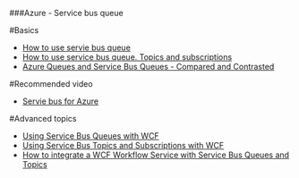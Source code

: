 ###Azure - Service bus queue

#Basics
 - [How to use servie bus queue](http://azure.microsoft.com/en-us/documentation/articles/service-bus-dotnet-how-to-use-queues/)
 - [How to use service bus queue. Topics and subscriptions](http://azure.microsoft.com/en-us/documentation/articles/service-bus-dotnet-how-to-use-topics-subscriptions/)
 - [Azure Queues and Service Bus Queues - Compared and Contrasted](http://msdn.microsoft.com/en-us/library/azure/hh767287.aspx)

#Recommended video
 - [Servie bus for Azure](http://azure.microsoft.com/en-us/documentation/videos/index/?services=service-bus)
 
#Advanced topics
 - [Using Service Bus Queues with WCF](http://blogs.msdn.com/b/tomholl/archive/2011/10/07/using-service-bus-queues-with-wcf.aspx)
 - [Using Service Bus Topics and Subscriptions with WCF](http://blogs.msdn.com/b/tomholl/archive/2011/10/09/using-service-bus-topics-and-subscriptions-with-wcf.aspx)
 - [How to integrate a WCF Workflow Service with Service Bus Queues and Topics](http://msdn.microsoft.com/en-us/library/azure/hh709041.aspx)
